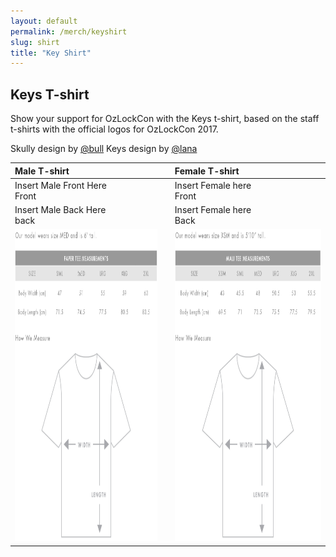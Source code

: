 ```yaml
---
layout: default
permalink: /merch/keyshirt
slug: shirt
title: "Key Shirt"
---
```


## Keys T-shirt

Show your support for OzLockCon with the Keys t-shirt, based on the staff t-shirts with the official logos for OzLockCon 2017.

Skully design by [@bull](https://twitter.com/robertwinkel)
Keys design by [@lana](https://twitter.com/AlannahGuo)


| Male T-shirt | | Female T-shirt |
| :------------- | :------------- | :------------- |
| Insert Male Front Here <br /> Front | | Insert Female here <br /> Front |
| Insert Male Back Here <br /> back | | Insert Female here <br /> Back |
| <img src="/images/merch/male_t_sizing.jpg" alt="Male T-shirt Sizing Information" height = "500" />  | | <img src="/images/merch/female_t_sizing.jpg" alt="Female T-shirt Sizing Information" height = "500" />  |
